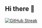 ## Hi there 👋

[![GitHub Streak](https://github-readme-streak-stats.herokuapp.com?user=qevalon&theme=dark&border_radius=20)](https://git.io/streak-stats)

<!--
**qevalon/qevalon** is a ✨ _special_ ✨ repository because its `README.md` (this file) appears on your GitHub profile.

Here are some ideas to get you started:

- 🔭 I’m currently working on ...
- 🌱 I’m currently learning ...
- 👯 I’m looking to collaborate on ...
- 🤔 I’m looking for help with ...
- 💬 Ask me about ...
- 📫 How to reach me: ...
- 😄 Pronouns: ...
- ⚡ Fun fact: ...
-->
